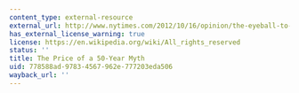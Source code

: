 ```yaml
---
content_type: external-resource
external_url: http://www.nytimes.com/2012/10/16/opinion/the-eyeball-to-eyeball-myth-and-the-cuban-missile-crisiss-legacy.html
has_external_license_warning: true
license: https://en.wikipedia.org/wiki/All_rights_reserved
status: ''
title: The Price of a 50-Year Myth
uid: 778588ad-9783-4567-962e-777203eda506
wayback_url: ''
---
```


